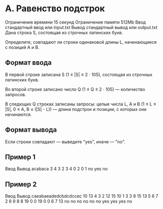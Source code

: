 # A. Равенство подстрок
Ограничение времени	15 секунд
Ограничение памяти	512Mb
Ввод	стандартный ввод или input.txt
Вывод	стандартный вывод или output.txt
Дана строка S, состоящая из строчных латинских букв.

Определите, совпадают ли строки одинаковой длины L, начинающиеся с позиций A и B.

## Формат ввода
В первой строке записана S (1 ≤ |S| ≤ 2 ⋅ 105), состоящая из строчных латинских букв.

Во второй строке записано число Q (1 ≤ Q ≤ 2 ⋅ 105) — количество запросов.

В следющих Q строках записаны запросы: целые числа L, A и B (1 ≤ L ≤ |S|, 0 ≤ A, B ≤ (|S| - L)) — длина подстрок и позиции, с которых они начинаются.

## Формат вывода
Если строки совпадают — выведите "yes", иначе — "no".

## Пример 1
Ввод	Вывод
acabaca
3
4 3 2
3 4 0
2 0 1
no
yes
no
## Пример 2
Ввод	Вывод
caeabaeadedcbdcdccec
10
13 4 3
2 12 15
10 1 3
3 8 15
13 5 6
7 2 6
9 8 8
19 0 0
19 0 0
6 7 13
no
no
no
no
no
no
yes
yes
yes
no